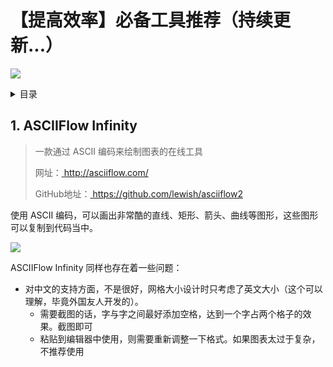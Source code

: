 # 【提高效率】必备工具推荐（持续更新...）

![](https://luckrain7.github.io/Knowledge-Sharing/tool/images/tools.png)

<details>
<summary>目录</summary>

- [1.  ASCIIFlow Infinity - 一款通过 ASCII 编码来绘制图表的在线工具](#1--asciiflow-infinity)

</details>

## 1.  ASCIIFlow Infinity

>  一款通过 ASCII 编码来绘制图表的在线工具 
>
>  网址：[ http://asciiflow.com/ ]( http://asciiflow.com/ )
>
>  GitHub地址：[ https://github.com/lewish/asciiflow2 ]( https://github.com/lewish/asciiflow2 )

使用 ASCII 编码，可以画出非常酷的直线、矩形、箭头、曲线等图形，这些图形可以复制到代码当中。

![](https://luckrain7.github.io/Knowledge-Sharing/tool/images/httpasciiflow.png)

ASCIIFlow Infinity 同样也存在着一些问题：

- 对中文的支持方面，不是很好，网格大小设计时只考虑了英文大小（这个可以理解，毕竟外国友人开发的）。
  + 需要截图的话，字与字之间最好添加空格，达到一个字占两个格子的效果。截图即可
  + 粘贴到编辑器中使用，则需要重新调整一下格式。如果图表太过于复杂，不推荐使用



